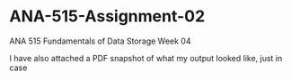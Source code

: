 # ANA-515-Assignment-02
ANA 515 Fundamentals of Data Storage Week 04

I have also attached a PDF snapshot of what my output looked like, just in case
